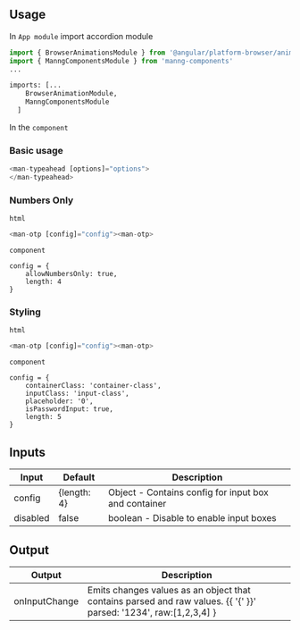 ## Usage

In `App module` import accordion module
```python
import { BrowserAnimationsModule } from '@angular/platform-browser/animations';
import { ManngComponentsModule } from 'manng-components'
...

imports: [...
    BrowserAnimationModule,
    ManngComponentsModule
  ]
```
In the `component`

### Basic usage
```python
<man-typeahead [options]="options">
</man-typeahead>
```

### Numbers Only
`html`
```python
<man-otp [config]="config"><man-otp>
```
`component`
```
config = {
    allowNumbersOnly: true,
    length: 4
}
```
### Styling
`html`
```python
<man-otp [config]="config"><man-otp>
```

`component`
```
config = {
    containerClass: 'container-class',
    inputClass: 'input-class',
    placeholder: '0',
    isPasswordInput: true,
    length: 5
}
```


## Inputs
| Input | Default | Description |
| ----- | ------- | ----------- |
| config | {length: 4} | Object - Contains config for input box and container |
| disabled | false | boolean - Disable to enable input boxes |


## Output
| Output | Description |
| ------ | ----------- |
| onInputChange | Emits changes values as an object that contains parsed and raw values. {{ '{' }}' parsed: '1234', raw:[1,2,3,4] } |

